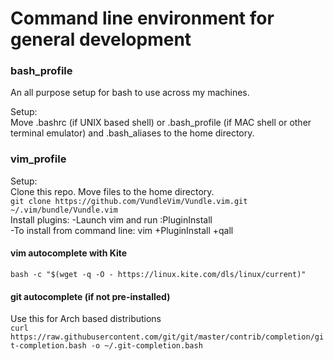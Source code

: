 # Command line environment for general development

### bash_profile
An all purpose setup for bash to use across my machines.  

Setup:  
 Move .bashrc (if UNIX based shell) or .bash_profile (if MAC shell or other terminal emulator) and .bash_aliases to the home directory.  

### vim_profile
Setup:  
 Clone this repo. Move files to the home directory.  
 ` git clone https://github.com/VundleVim/Vundle.vim.git ~/.vim/bundle/Vundle.vim  `   
 Install plugins: -Launch vim and run :PluginInstall  
                  -To install from command line: vim +PluginInstall +qall  

#### vim autocomplete with Kite
` bash -c "$(wget -q -O - https://linux.kite.com/dls/linux/current)" `   

#### git autocomplete (if not pre-installed)
Use this for Arch based distributions  
`curl https://raw.githubusercontent.com/git/git/master/contrib/completion/git-completion.bash -o ~/.git-completion.bash`
